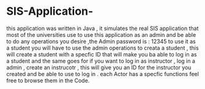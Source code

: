 # SIS-Application-
this application was written in Java , it simulates the real SIS application that most of the universities use 
to use this application as an admin and be able to do any operations you desire ,the Admin password is : 12345
to use it as a student you will have to use the admin operations to creata a student , this will create a student with a specfic ID that will make you ba able to log in as a student and the same goes for 
if you want to log in as instructor , log in a admin , create an instrucotr , this will give you an ID for the instructor you created and be able to use to log in .
each Actor has a specfic functions feel free to browse them in the Code. 
